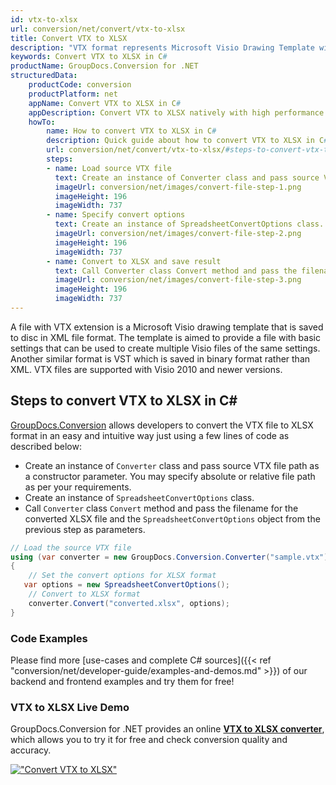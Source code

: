 ```yaml
---
id: vtx-to-xlsx
url: conversion/net/convert/vtx-to-xlsx
title: Convert VTX to XLSX
description: "VTX format represents Microsoft Visio Drawing Template with .vtx extension. Learn how to convert VTX to XLSX file programmatically in C# language using GroupDocs.Conversion for .NET library."
keywords: Convert VTX to XLSX in C#
productName: GroupDocs.Conversion for .NET
structuredData:
    productCode: conversion
    productPlatform: net
    appName: Convert VTX to XLSX in C#
    appDescription: Convert VTX to XLSX natively with high performance using C# language and server side GroupDocs.Conversion for .NET APIs, without the use of any software like Microsoft or Open Office.
    howTo:
        name: How to convert VTX to XLSX in C# 
        description: Quick guide about how to convert VTX to XLSX in C# with high performance and accuracy.
        url: conversion/net/convert/vtx-to-xlsx/#steps-to-convert-vtx-to-xlsx-in-c
        steps:
        - name: Load source VTX file 
          text: Create an instance of Converter class and pass source VTX file path as a constructor parameter. You may specify absolute or relative file path as per your requirements. 
          imageUrl: conversion/net/images/convert-file-step-1.png
          imageHeight: 196
          imageWidth: 737
        - name: Specify convert options 
          text: Create an instance of SpreadsheetConvertOptions class.
          imageUrl: conversion/net/images/convert-file-step-2.png
          imageHeight: 196
          imageWidth: 737
        - name: Convert to XLSX and save result 
          text: Call Converter class Convert method and pass the filename for the converted HTML file and the SpreadsheetConvertOptions object from the previous step as parameters.
          imageUrl: conversion/net/images/convert-file-step-3.png
          imageHeight: 196
          imageWidth: 737
---
```


A file with VTX extension is a Microsoft Visio drawing template that is saved to disc in XML file format. The template is aimed to provide a file with basic settings that can be used to create multiple Visio files of the same settings. Another similar format is VST which is saved in binary format rather than XML. VTX files are supported with Visio 2010 and newer versions.

## Steps to convert VTX to XLSX in C#

[GroupDocs.Conversion](https://products.groupdocs.com/conversion/net) allows developers to convert the VTX file to XLSX format in an easy and intuitive way just using a few lines of code as described below:

* Create an instance of `Converter` class and pass source VTX file path as a constructor parameter. You may specify absolute or relative file path as per your requirements. 
* Create an instance of `SpreadsheetConvertOptions` class.
* Call `Converter` class `Convert` method and pass the filename for the converted XLSX file and the `SpreadsheetConvertOptions` object from the previous step as parameters.

```csharp
// Load the source VTX file
using (var converter = new GroupDocs.Conversion.Converter("sample.vtx"))
{
    // Set the convert options for XLSX format
   var options = new SpreadsheetConvertOptions();
    // Convert to XLSX format
    converter.Convert("converted.xlsx", options);
}
```

### Code Examples

Please find more [use-cases and complete C# sources]({{< ref "conversion/net/developer-guide/examples-and-demos.md" >}}) of our backend and frontend examples and try them for free!

### VTX to XLSX Live Demo

GroupDocs.Conversion for .NET provides an online [**VTX to XLSX converter**](https://products.groupdocs.app/conversion/vtx-to-xlsx), which allows you to try it for free and check conversion quality and accuracy.

[!["Convert VTX to XLSX"](conversion/net/images/convert-to-xlsx/convert-vtx-to-xlsx.png)](https://products.groupdocs.app/conversion/vtx-to-xlsx)